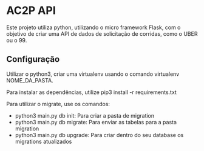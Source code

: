 # AC2P API

Este projeto utiliza python, utilizando o micro framework Flask, com o objetivo de criar uma
API de dados de solicitação de corridas, como o UBER ou o 99.

## Configuração

Utilizar o python3, criar uma virtualenv usando o comando virtualenv NOME_DA_PASTA.

Para instalar as dependências, utilize pip3 install -r requirements.txt

Para utilizar o migrate, use os comandos:
- python3 main.py db init: Para criar a pasta de migration
- python3 main.py db migrate: Para enviar as tabelas para a pasta migration
- python3 main.py db upgrade: Para criar dentro do seu database os migrations atualizados

